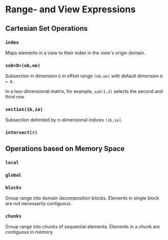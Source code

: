 
# Range- and View Expressions

## Cartesian Set Operations

### `index`

Maps elements in a view to their index in the view's origin domain.


### `sub<D>(ob,oe)`

Subsection in dimension `D` in offset range `(ob,oe]` with default
dimension `D = 0`.

In a two-dimensional matrix, for example, `sub(1,3)` selects the second
and third row.


### `section(ib,ie)`

Subsection delimited by n-dimensional indices `(ib,ie]`.


### `intersect(r)`





## Operations based on Memory Space

### `local`


### `global`


### `blocks`

Group range into domain decomposition blocks.
Elements in single block are not necessarily contiguous.


### `chunks`

Group range into chunks of sequential elements.
Elements in a chunk are contiguous in memory.



